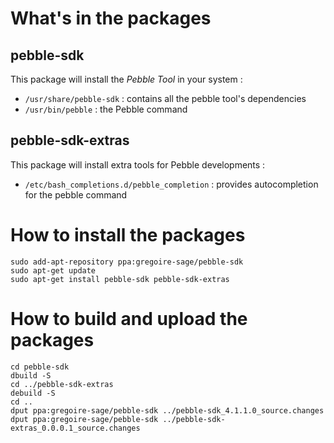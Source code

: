# What's in the packages
## pebble-sdk
This package will install the *Pebble Tool* in your system :
* ```/usr/share/pebble-sdk``` : contains all the pebble tool's dependencies
* ```/usr/bin/pebble``` : the Pebble command

## pebble-sdk-extras
This package will install extra tools for Pebble developments :
* ```/etc/bash_completions.d/pebble_completion``` : provides autocompletion for the pebble command

# How to install the packages
```
sudo add-apt-repository ppa:gregoire-sage/pebble-sdk
sudo apt-get update
sudo apt-get install pebble-sdk pebble-sdk-extras
```




# How to build and upload the packages
```
cd pebble-sdk
dbuild -S
cd ../pebble-sdk-extras
debuild -S
cd ..
dput ppa:gregoire-sage/pebble-sdk ../pebble-sdk_4.1.1.0_source.changes
dput ppa:gregoire-sage/pebble-sdk ../pebble-sdk-extras_0.0.0.1_source.changes
```
